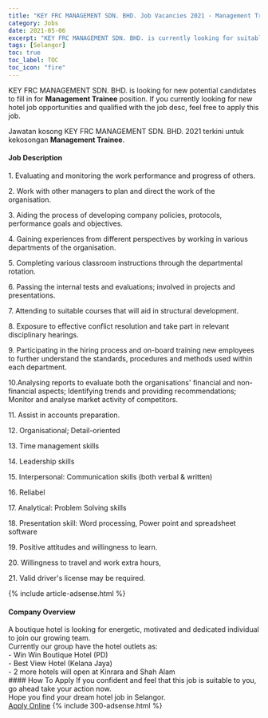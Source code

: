 ```yaml
---
title: "KEY FRC MANAGEMENT SDN. BHD. Job Vacancies 2021 - Management Trainee" 
category: Jobs 
date: 2021-05-06 
excerpt: "KEY FRC MANAGEMENT SDN. BHD. is currently looking for suitable person to fill in the Management Trainee which positioned at Selangor" 
tags: [Selangor] 
toc: true 
toc_label: TOC 
toc_icon: "fire" 
--- 
```


<p>KEY FRC MANAGEMENT SDN. BHD. is looking for new potential candidates to fill in for <b>Management Trainee</b> position. If you currently looking for new hotel job opportunities and qualified with the job desc, feel free to apply this job.
</p>Jawatan kosong KEY FRC MANAGEMENT SDN. BHD. 2021 terkini untuk kekosongan <b>Management Trainee</b>. 
<div><div><h4>Job Description</h4></div><div><div><span><div><p>1. Evaluating and monitoring the work performance and progress of others.&#160;</p><p>2. Work with other managers to plan and direct the work of the organisation.&#160;</p><p>3. Aiding the process of developing company policies, protocols, performance goals and objectives.&#160;</p><p>4. Gaining experiences from different perspectives by working in various departments of the organisation.&#160;</p><p>5. Completing various classroom instructions through the departmental rotation.&#160;</p><p>6. Passing the internal tests and evaluations; involved in projects and presentations.</p><p>7. Attending to suitable courses that will aid in structural development.&#160;</p><p>8. Exposure to effective conflict resolution and take part in relevant disciplinary hearings.&#160;</p><p>9. Participating in the hiring process and on-board training new employees to further understand the standards, procedures and methods used within each department.&#160;</p><p>10.Analysing reports to evaluate both the organisations' financial and non-financial aspects; Identifying trends and providing recommendations; Monitor and analyse market activity of competitors.</p><p>11. Assist in accounts preparation.&#160;</p><p>12. Organisational; Detail-oriented</p><p>13. Time management skills&#160;</p><p>14. Leadership skills&#160;</p><p>15. Interpersonal: Communication skills (both verbal &amp; written)&#160;</p><p>16. Reliabel&#160;</p><p>17. Analytical: Problem Solving skills&#160;</p><p>18. Presentation skill: Word processing, Power point and spreadsheet software&#160;</p><p>19. Positive attitudes and willingness to learn.&#160;</p><p>20. Willingness to travel and work extra hours,&#160;</p><p>21. Valid driver's license may be required.&#160;</p></div></span></div></div></div> 
{% include article-adsense.html %} 
<div><div><h4>Company Overview</h4></div><div><div><span><div><div>A boutique hotel is looking for energetic, motivated and dedicated individual to join our growing team.</div>
<div>
<div>Currently our group have the hotel outlets as:</div>
<div>- Win Win Boutique Hotel (PD)</div>
<div>- Best View Hotel (Kelana Jaya)</div>
<div>- 2 more hotels will open at Kinrara and Shah Alam</div>
</div></div></span></div></div></div> 
#### How To Apply 
If you confident and feel that this job is suitable to you, go ahead take your action now. <br/> 
Hope you find your dream hotel job in Selangor. <br/> 
<a href="https://www.jobstreet.com.my/en/job/management-trainee-4550255?jobId=jobstreet-my-job-4550255" class="btn btn--info" target="_blank" rel="nofollow noopenner">Apply Online</a> 
{% include 300-adsense.html %} 